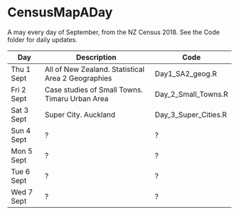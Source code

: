 # CensusMapADay
A may every day of September, from the NZ Census 2018. See the Code folder for daily updates.

| Day         | Description | Code |
| ----------- | ----------- | ----------- |
| Thu 1 Sept  | All of New Zealand. Statistical Area 2 Geographies  | Day1_SA2_geog.R |
| Fri 2 Sept  | Case studies of Small Towns. Timaru Urban Area   | Day_2_Small_Towns.R |
| Sat 3 Sept  | Super City. Auckland  | Day_3_Super_Cities.R |
| Sun 4 Sept  | ?  |?  |
| Mon 5 Sept  | ?  |?  |
| Tue 6 Sept  | ?  |?  |
| Wed 7 Sept  | ?  |?  |
